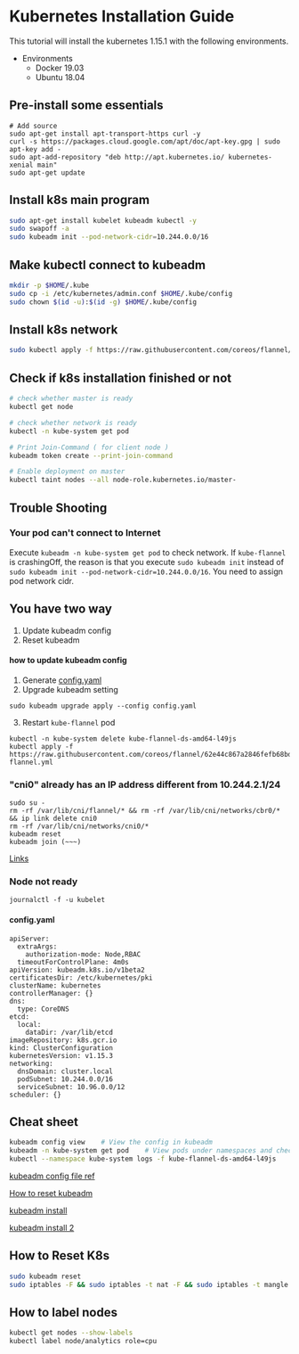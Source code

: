 # Kubernetes Installation Guide

This tutorial will install the kubernetes 1.15.1 with the following environments.
- Environments
    - Docker 19.03
    - Ubuntu 18.04

## Pre-install some essentials

```sh=
# Add source
sudo apt-get install apt-transport-https curl -y
curl -s https://packages.cloud.google.com/apt/doc/apt-key.gpg | sudo apt-key add -
sudo apt-add-repository "deb http://apt.kubernetes.io/ kubernetes-xenial main"
sudo apt-get update
```

## Install k8s main program

```sh
sudo apt-get install kubelet kubeadm kubectl -y
sudo swapoff -a
sudo kubeadm init --pod-network-cidr=10.244.0.0/16
```

## Make kubectl connect to kubeadm

```sh
mkdir -p $HOME/.kube
sudo cp -i /etc/kubernetes/admin.conf $HOME/.kube/config
sudo chown $(id -u):$(id -g) $HOME/.kube/config
```

## Install k8s network

```sh
sudo kubectl apply -f https://raw.githubusercontent.com/coreos/flannel/62e44c867a2846fefb68bd5f178daf4da3095ccb/Documentation/kube-flannel.yml
```

## Check if k8s installation finished or not

```sh
# check whether master is ready
kubectl get node

# check whether network is ready
kubectl -n kube-system get pod    

# Print Join-Command ( for client node )
kubeadm token create --print-join-command

# Enable deployment on master
kubectl taint nodes --all node-role.kubernetes.io/master-
```

## Trouble Shooting

### Your pod can't connect to Internet

Execute `kubeadm -n kube-system get pod` to check network.
If `kube-flannel` is crashingOff, the reason is that you execute `sudo kubeadm init` instead of `sudo kubeadm init --pod-network-cidr=10.244.0.0/16`. You need to assign pod network cidr.

You have two way
---
1. Update kubeadm config
2. Reset kubeadm

#### how to update kubeadm config

1. Generate [config.yaml](#config.yaml)
2. Upgrade kubeadm setting
```
sudo kubeadm upgrade apply --config config.yaml
```
3. Restart `kube-flannel` pod
```
kubectl -n kube-system delete kube-flannel-ds-amd64-l49js
kubectl apply -f https://raw.githubusercontent.com/coreos/flannel/62e44c867a2846fefb68bd5f178daf4da3095ccb/Documentation/kube-flannel.yml
```

### "cni0" already has an IP address different from 10.244.2.1/24

```
sudo su -
rm -rf /var/lib/cni/flannel/* && rm -rf /var/lib/cni/networks/cbr0/* && ip link delete cni0  
rm -rf /var/lib/cni/networks/cni0/*
kubeadm reset
kubeadm join (~~~)
```
[Links](https://www.cnblogs.com/jiuchongxiao/p/8942080.html)

### Node not ready
```
journalctl -f -u kubelet
```




#### config.yaml
```
apiServer:
  extraArgs:
    authorization-mode: Node,RBAC
  timeoutForControlPlane: 4m0s
apiVersion: kubeadm.k8s.io/v1beta2
certificatesDir: /etc/kubernetes/pki
clusterName: kubernetes
controllerManager: {}
dns:
  type: CoreDNS
etcd:
  local:
    dataDir: /var/lib/etcd
imageRepository: k8s.gcr.io
kind: ClusterConfiguration
kubernetesVersion: v1.15.3
networking:
  dnsDomain: cluster.local
  podSubnet: 10.244.0.0/16
  serviceSubnet: 10.96.0.0/12
scheduler: {}
```







## Cheat sheet
```sh
kubeadm config view    # View the config in kubeadm
kubeadm -n kube-system get pod    # View pods under namespaces and check
kubectl --namespace kube-system logs -f kube-flannel-ds-amd64-l49js

```

[kubeadm config file ref](https://github.com/kubernetes/kubeadm/issues/1464)

[How to reset kubeadm](https://ithelp.ithome.com.tw/articles/10209632)

[kubeadm install](https://tachingchen.com/tw/blog/kubernetes-installation-with-kubeadm/)

[kubeadm install 2](https://ithelp.ithome.com.tw/articles/1020911)



## How to Reset K8s

```sh
sudo kubeadm reset
sudo iptables -F && sudo iptables -t nat -F && sudo iptables -t mangle -F && sudo iptables -X
```


## How to label nodes

```bash
kubectl get nodes --show-labels
kubectl label node/analytics role=cpu
```




